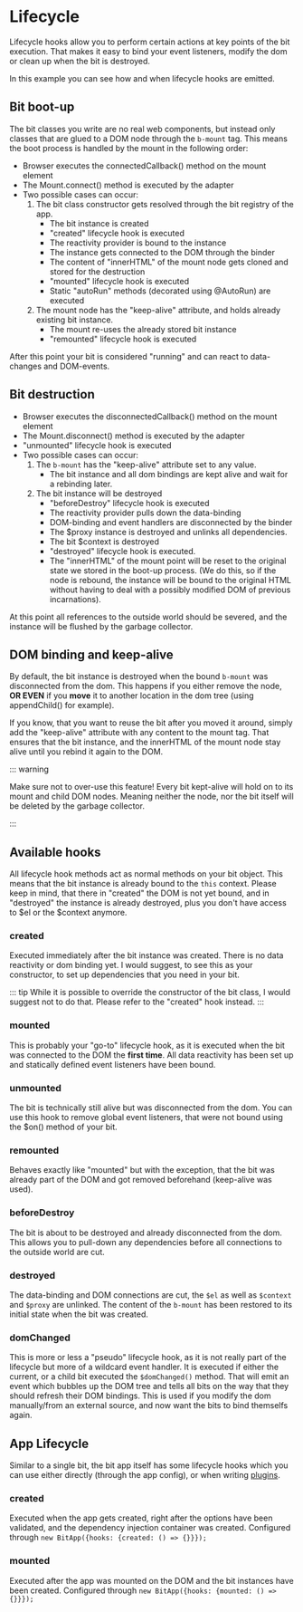 # Lifecycle

Lifecycle hooks allow you to perform certain actions at key points of the bit execution. 
That makes it easy to bind your event listeners, modify the dom or clean up when the bit is destroyed.

In this example you can see how and when lifecycle hooks are emitted. 

<Example href="/demo/examples/essentials-lifecycle.html" :height="450"/>

## Bit boot-up
The bit classes you write are no real web components, but instead only classes that are glued to a DOM node
through the `b-mount` tag. This means the boot process is handled by the mount in the following order:

* Browser executes the connectedCallback() method on the mount element
* The Mount.connect() method is executed by the adapter 
* Two possible cases can occur:
  1. The bit class constructor gets resolved through the bit registry of the app. 
        * The bit instance is created
        * "created" lifecycle hook is executed
        * The reactivity provider is bound to the instance
        * The instance gets connected to the DOM through the binder
        * The content of "innerHTML" of the mount node gets cloned and stored for the destruction
        * "mounted" lifecycle hook is executed     
        * Static "autoRun" methods (decorated using @AutoRun) are executed
  2. The mount node has the "keep-alive" attribute, and holds already existing bit instance. 
        * The mount re-uses the already stored bit instance
        * "remounted" lifecycle hook is executed

After this point your bit is considered "running" and can react to data-changes and DOM-events.

## Bit destruction
* Browser executes the disconnectedCallback() method on the mount element
* The Mount.disconnect() method is executed by the adapter
* "unmounted" lifecycle hook is executed
* Two possible cases can occur:
    1. The `b-mount` has the "keep-alive" attribute set to any value.
        * The bit instance and all dom bindings are kept alive and wait for a rebinding later.
    2. The bit instance will be destroyed 
        * "beforeDestroy" lifecycle hook is executed
        * The reactivity provider pulls down the data-binding
        * DOM-binding and event handlers are disconnected by the binder
        * The $proxy instance is destroyed and unlinks all dependencies.
        * The bit $context is destroyed
        * "destroyed" lifecycle hook is executed.
        * The "innerHTML" of the mount point will be reset
          to the original state we stored in the boot-up process. 
          (We do this, so if the node is rebound, the instance will be bound to the original HTML without having to deal with a possibly modified DOM of previous incarnations).
    
At this point all references to the outside world should be severed, and the
instance will be flushed by the garbage collector.

## DOM binding and keep-alive
By default, the bit instance is destroyed when the bound `b-mount` was disconnected from the dom.
This happens if you either remove the node, **OR EVEN** if you **move** it to another location in the dom tree (using appendChild() for example).

If you know, that you want to reuse the bit after you moved it around,
simply add the "keep-alive" attribute with any content to the mount tag.
That ensures that the bit instance, and the innerHTML of the mount node stay alive
until you rebind it again to the DOM. 

::: warning

Make sure not to over-use this feature! Every bit kept-alive will hold on to its mount and child DOM nodes. Meaning neither the node, nor
the bit itself will be deleted by the garbage collector. 

:::

## Available hooks

All lifecycle hook methods act as normal methods on your bit object. This means that the
bit instance is already bound to the `this` context. Please keep in mind, that there in "created"
the DOM is not yet bound, and in "destroyed" the instance is already destroyed, plus you don't have access to $el or the $context anymore.

### created

Executed immediately after the bit instance was created. There is no data reactivity or dom binding yet.
I would suggest, to see this as your constructor, to set up dependencies that you need in your bit.

::: tip
While it is possible to override the constructor of the bit class, I would suggest not to do that. Please refer to the "created" hook instead.
:::

### mounted

This is probably your "go-to" lifecycle hook, as it is executed when the bit was connected to the DOM the **first time**. 
All data reactivity has been set up and statically defined event listeners have been bound.

### unmounted

The bit is technically still alive but was disconnected from the dom. You can use this hook to remove global event listeners,
that were not bound using the $on() method of your bit. 

### remounted

Behaves exactly like "mounted" but with the exception, that the bit was already part of the DOM and got removed beforehand (keep-alive was used).

### beforeDestroy

The bit is about to be destroyed and already disconnected from the dom.
This allows you to pull-down any dependencies before all connections to the outside world are cut.

### destroyed

The data-binding and DOM connections are cut, the `$el` as well as `$context` and `$proxy` are unlinked.
The content of the `b-mount` has been restored to its initial state when the bit was created.

### domChanged

This is more or less a "pseudo" lifecycle hook, as it is not really part of the lifecycle but more of a 
wildcard event handler. It is executed if either the current, or a child bit executed the `$domChanged()` method.
That will emit an event which bubbles up the DOM tree and tells all bits on the way that they should refresh
their DOM bindings. This is used if you modify the dom manually/from an external source, and now want the bits to bind themselfs again.

## App Lifecycle

Similar to a single bit, the bit app itself has some lifecycle hooks
which you can use either directly (through the app config), or when
writing [plugins](../plugins/WritePlugins.md).

### created

Executed when the app gets created, right after the options have been
validated, and the dependency injection container was created.
Configured through ```new BitApp({hooks: {created: () => {}}});```

### mounted

Executed after the app was mounted on the DOM and the bit instances
have been created.
Configured through ```new BitApp({hooks: {mounted: () => {}}});```